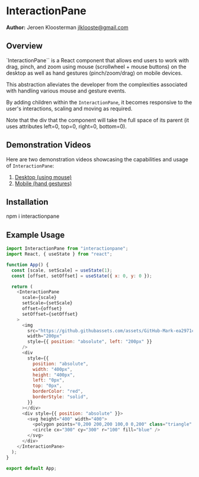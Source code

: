# InteractionPane

**Author:** Jeroen Kloosterman <jlklooste@gmail.com>

## Overview

`InteractionPane`` is a React component that allows end users to work with drag, pinch, and zoom using mouse (scrollwheel + mouse buttons) on the desktop as well as hand gestures (pinch/zoom/drag) on mobile devices. 

This abstraction alleviates the developer from the complexities associated with handling various mouse and gesture events.

By adding children within the `InteractionPane`, it becomes responsive to the user's interactions, scaling and moving as required. 

Note that the div that the component will take the full space of its parent (it uses attributes left=0, top=0, right=0, bottom=0).

## Demonstration Videos

Here are two demonstration videos showcasing the capabilities and usage of `InteractionPane`:

1. [Desktop (using mouse)](https://youtu.be/efzbza1Hb4M?si=sEVDXQ6RdXDbiymC)
2. [Mobile (hand gestures)](https://youtube.com/shorts/rS63jquhPO8?si=uVZ9XR_naHBnh6fn)

## Installation

npm i interactionpane

## Example Usage

```javascript
import InteractionPane from "interactionpane";
import React, { useState } from "react";

function App() {
  const [scale, setScale] = useState(1);
  const [offset, setOffset] = useState({ x: 0, y: 0 });

  return (
    <InteractionPane
      scale={scale}
      setScale={setScale}
      offset={offset}
      setOffset={setOffset}
    >
      <img
        src="https://github.githubassets.com/assets/GitHub-Mark-ea2971cee799.png"
        width="200px"
        style={{ position: "absolute", left: "200px" }}
      />
      <div
        style={{
          position: "absolute",
          width: "400px",
          height: "400px",
          left: "0px",
          top: "0px",
          borderColor: "red",
          borderStyle: "solid",
        }}
      ></div>
      <div style={{ position: "absolute" }}>
        <svg height="400" width="400">
          <polygon points="0,200 200,200 100,0 0,200" class="triangle" />
          <circle cx="300" cy="300" r="100" fill="blue" />
        </svg>
      </div>
    </InteractionPane>
  );
}

export default App;
